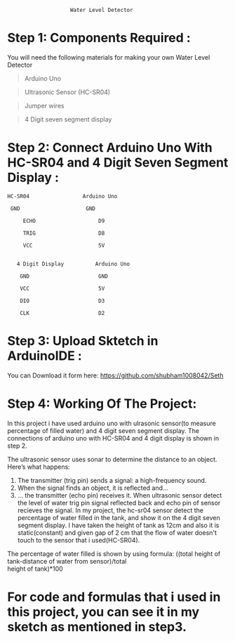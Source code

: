 						Water Level Detector
						
# Step 1: Components Required :
	
You will need the following materials for making your own Water Level Detector
>Arduino Uno

>Ultrasonic Sensor (HC-SR04)

>Jumper wires

>4 Digit seven segment display

# Step 2:  Connect Arduino Uno With HC-SR04 and 4 Digit Seven Segment Display : 
	HC-SR04                 Arduino Uno
         
	 GND	                 GND
         
         ECHO                    D9

         TRIG                    D8

         VCC                     5V


       4 Digit Display          Arduino Uno

        GND                      GND

        VCC                      5V

        DIO                      D3

        CLK                      D2


# Step 3: Upload Sktetch in ArduinoIDE :
 
You can Download it form here: https://github.com/shubham1008042/Seth


# Step 4: Working Of The Project:

In this project i have used arduino uno with ulrasonic sensor(to measure percentage of filled water) and 4 digit seven segment display. The connections of arduino uno with HC-SR04 and 4 digit display is shown in step 2.

The ultrasonic sensor uses sonar to determine the distance to an object. Here’s what happens:
1. The transmitter (trig pin) sends a signal: a high-frequency sound. 
2. When the signal finds an object, it is reflected and… 
3. … the transmitter (echo pin) receives it. 
When ultrasonic sensor detect the level of water trig pin signal reflected back and echo pin of sensor recieves the signal. In my project, the hc-sr04 sensor detect the percentage of water filled in the tank, and show it on the 4 digit seven segment display.
 I have taken the height of tank as 12cm and also it is static(constant) and given gap of 2 cm that the flow of water doesn't touch to the sensor that i used(HC-SR04).


The percentage of water filled is shown by using formula:
                          ((total height of tank-distance of water from sensor)/total   
                                                                                  height of tank)*100
										  
										  
# For code and formulas that i used in this project, you can see it in my sketch as mentioned in step3.


